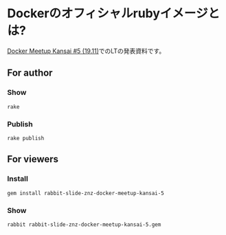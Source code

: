 # Dockerのオフィシャルrubyイメージとは?

[Docker Meetup Kansai #5 (19.11)](https://dockerkansai.connpass.com/event/152313/)でのLTの発表資料です。

## For author

### Show

    rake

### Publish

    rake publish

## For viewers

### Install

    gem install rabbit-slide-znz-docker-meetup-kansai-5

### Show

    rabbit rabbit-slide-znz-docker-meetup-kansai-5.gem

